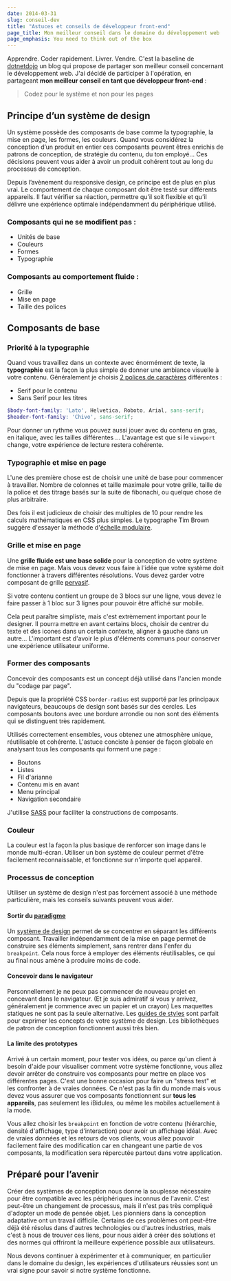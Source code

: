 ```yaml
---
date: 2014-03-31
slug: conseil-dev
title: "Astuces et conseils de développeur front-end"
page_title: Mon meilleur conseil dans le domaine du développement web
page_emphasis: You need to think out of the box
---
```


Apprendre. Coder rapidement. Livrer. Vendre. C'est la baseline de [dotnetdojo](http://www.dotnetdojo.com/donnez-meilleur-conseil-developpement-web-200-euros-a-gagner/) un blog qui propose de partager son meilleur conseil concernant le développement web. J'ai décidé de participer à l'opération, en partageant __mon meilleur conseil en tant que développeur front-end__ :

> Codez pour le système et non pour les pages

## Principe d’un système de design

Un système possède des composants de base comme la typographie, la mise en page, les formes, les couleurs. Quand vous considérez la conception d’un produit en entier ces composants peuvent êtres enrichis de patrons de conception, de stratégie du contenu, du ton employé... Ces décisions peuvent vous aider à avoir un produit cohérent tout au long du processus de conception.

Depuis l’avènement du responsive design, ce principe est de plus en plus vrai. Le comportement de chaque composant doit être testé sur différents appareils. Il faut vérifier sa réaction, permettre qu’il soit flexible et qu’il délivre une expérience optimale indépendamment du périphérique utilisé.

### Composants qui ne se modifient pas :

- Unités de base
- Couleurs
- Formes
- Typographie

### Composants au comportement fluide :

- Grille
- Mise en page
- Taille des polices

## Composants de base

### Priorité à la typographie

Quand vous travaillez dans un contexte avec énormément de texte, la __typographie__ est la façon la plus simple de donner une ambiance visuelle à votre contenu. Généralement je choisis [2 polices de caractères](https://archive.davidl.fr/blog/typographie-google-font.html) différentes :

- Serif pour le contenu
- Sans Serif pour les titres

~~~ scss
$body-font-family: 'Lato', Helvetica, Roboto, Arial, sans-serif;
$header-font-family: 'Chivo', sans-serif;
~~~

Pour donner un rythme vous pouvez aussi jouer avec du contenu en gras, en italique, avec les tailles différentes ...
L'avantage est que si le `viewport` change, votre expérience de lecture restera cohérente.

### Typographie et mise en page

L'une des première chose est de choisir une unité de base pour commencer à travailler. Nombre de colonnes et taille maximale pour votre grille, taille de la police et des titrage basés sur la suite de fibonachi, ou quelque chose de plus arbitraire.

Des fois il est judicieux de choisir des multiples de 10 pour rendre les calculs mathématiques en CSS plus simples. Le typographe Tim Brown suggère d'essayer la méthode d'[échelle modulaire](http://alistapart.com/article/more-meaningful-typography).

### Grille et mise en page

Une __grille fluide est une base solide__ pour la conception de votre système de mise en page. Mais vous devez vous faire à l'idée que votre système doit fonctionner à travers différentes résolutions. Vous devez garder votre composant de grille [pervasif](http://fr.wikipedia.org/wiki/Environnement_pervasif).

Si votre contenu contient un groupe de 3 blocs sur une ligne, vous devez le faire passer à 1 bloc sur 3 lignes pour pouvoir être affiché sur mobile.

Cela peut paraître simpliste, mais c'est extrèmement important pour le designer. Il pourra mettre en avant certains blocs, choisir de centrer du texte et des icones dans un certain contexte, aligner à gauche dans un autre...
L'important est d'avoir le plus d'éléments communs pour conserver une expérience utilisateur uniforme.

### Former des composants

Concevoir des composants est un concept déjà utilisé dans l'ancien monde du "codage par page".

Depuis que la propriété CSS `border-radius` est supporté par les principaux navigateurs, beaucoups de design sont basés sur des cercles. Les composants boutons avec une bordure arrondie ou non sont des éléments qui se distinguent très rapidement.

Utilisés correctement ensembles, vous obtenez une atmosphère unique, réutilisable et cohérente. L'astuce conciste à penser de façon globale en analysant tous les composants qui forment une page :

- Boutons
- Listes
- Fil d'arianne
- Contenu mis en avant
- Menu principal
- Navigation secondaire

J'utilise [SASS](http://sass-lang.com/) pour faciliter la constructions de composants.

### Couleur

La couleur est la façon la plus basique de renforcer son image dans le monde multi-écran. Utiliser un bon système de couleur permet d'être facilement reconnaissable, et fonctionne sur n'importe quel appareil.

### Processus de conception

Utiliser un système de design n'est pas forcément associé à une méthode particulière, mais les conseils suivants peuvent vous aider.

#### Sortir du [paradigme](http://fr.wikipedia.org/wiki/Paradigme)

Un [système de design](http://styletil.es/) permet de se concentrer en séparant les différents composant. Travailler indépendamment de la mise en page permet de construire ses éléments simplement, sans rentrer dans l'enfer du `breakpoint`. Cela nous force à employer des éléments réutilisables, ce qui au final nous amène à produire moins de code.

#### Concevoir dans le navigateur

Personnellement je ne peux pas commencer de nouveau projet en concevant dans le navigateur.  (Et je suis admiratif si vous y arrivez, généralement je commence avec un papier et un crayon) Les maquettes statiques ne sont pas la seule alternative. Les [guides de styles](http://trulia.github.io/hologram/) sont parfait pour exprimer les concepts de votre système de design. Les bibliothèques de patron de conception fonctionnent aussi très bien.

#### La limite des prototypes

Arrivé à un certain moment, pour tester vos idées, ou parce qu'un client à besoin d'aide pour visualiser comment votre système fonctionne, vous allez devoir arrêter de construire vos composants pour mettre en place vos différentes pages. C'est une bonne occasion pour faire un "stress test" et les confronter à de vraies données. Ce n'est pas la fin du monde mais vous devez vous assurer que vos composants fonctionnent sur __tous les appareils__, pas seulement les iBidules, ou même les mobiles actuellement à la mode.

Vous allez choisir les `breakpoint` en fonction de votre contenu (hiérarchie, densité d'affichage, type d'interaction) pour avoir un affichage idéal. Avec de vraies données et les retours de vos clients, vous allez pouvoir facilement faire des modification car en changeant une partie de vos composants, la modification sera répercutée partout dans votre application.

## Préparé pour l’avenir

Créer des systèmes de conception nous donne la souplesse nécessaire pour être compatible avec les périphériques inconnus de l'avenir. C'est peut-être un changement de processus, mais il n'est pas très compliqué d'adopter un mode de pensée objet. Les pionniers dans la conception adaptative ont un travail difficile. Certains de ces problèmes ont peut-être déjà été résolus dans d'autres technologies ou d'autres industries, mais c'est à nous de trouver ces liens, pour nous aider à créer des solutions et des normes qui offriront la meilleure expérience possible aux utilisateurs.

Nous devons continuer à expérimenter et à communiquer, en particulier dans le domaine du design, les expériences d'utilisateurs réussies sont un vrai signe pour savoir si notre système fonctionne.
